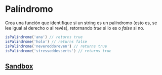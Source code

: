 # Palíndromo

Crea una función que identifique si un string es un palíndromo (esto es, se lee
igual al derecho o al revés), retornando _true_ si lo es o _false_ si no.

````js
isPalindrome('ana') // returns true
isPalindrome('holo') // returns false
isPalindrome('neveroddoreven') // returns true
isPalindrome('stresseddesserts') // returns true
````

## [Sandbox](https://lab.cs50.io/Laboratoria/job-application-public/cs50/02-tech-mentoring/exercises/07-palindrome/boilerplate/)
